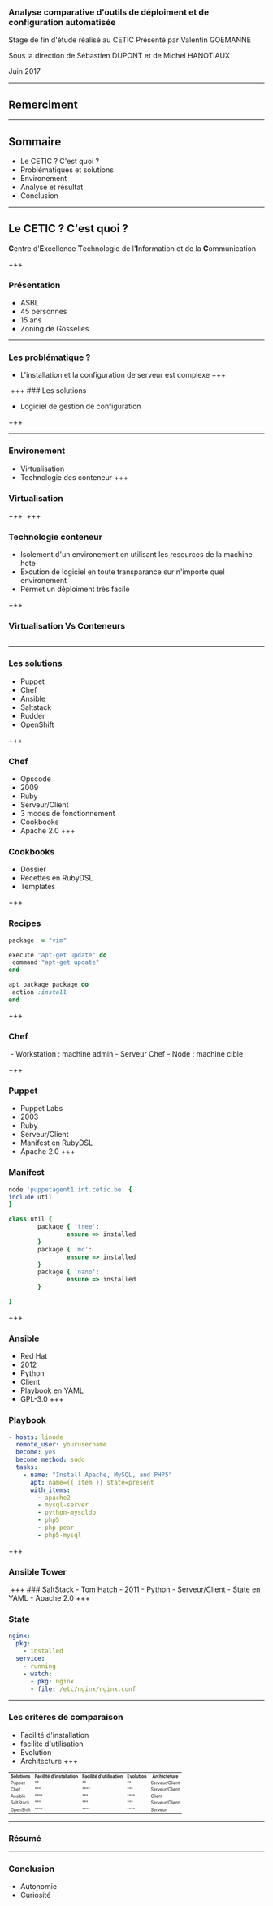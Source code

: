 
### Analyse comparative d'outils de déploiment et de configuration automatisée
Stage de fin d'étude réalisé au CETIC
Présenté par Valentin GOEMANNE

Sous la direction de Sébastien DUPONT et de Michel HANOTIAUX

Juin 2017

---
## Remerciment 
---
## Sommaire
 - <span class ="fragment">Le CETIC ? C'est quoi ?</span>  
 - <span class ="fragment">Problématiques et solutions </span>
 - <span class ="fragment">Environement</span> 
 - <span class ="fragment">Analyse et résultat</span>
 - <span class ="fragment"> Conclusion </span> 

---

## Le CETIC ? C'est quoi ?
<strong class="fragment">C</strong>entre d'<strong class="fragment">E</strong>xcellence <strong class="fragment">T</strong>echnologie de l'<strong class="fragment">I</strong>nformation et de la <strong class="fragment">C</strong>ommunication 

+++
### Présentation
- <span class="fragment">ASBL</span>
- <span class="fragment">45 personnes</span>
- <span class="fragment">15 ans</span>
- <span class="fragment">Zoning de Gosselies</span>


---
### Les problématique ?
- <span class="fragment">L'installation et la configuration de serveur est complexe</span>
+++
<img class="plain" data-src="Probleme.png"/>
+++
### Les solutions 

- <span class="fragment">Logiciel de gestion de configuration</span>

+++
<img class="plain" data-src="Solution.png"/>

---
### Environement 
- <span class ="fragment">Virtualisation </span>
- <span class ="fragment">Technologie des conteneur</span>
+++
### Virtualisation

+++
<img class="plain" data-src="hosted.png"/>
+++
### Technologie conteneur 
- <span class="fragment">Isolement d'un environement en utilisant les resources de la machine hote</span>
- <span class="fragment">Excution de logiciel en toute transparance sur n'importe quel environement</span>
- <span class="fragment">Permet un déploiment très facile </span>

+++
### Virtualisation Vs Conteneurs
<img class="plain" data-src="CaptureDocker1.png"/>

---

### Les solutions

- <span class="fragment">Puppet</span>
- <span class="fragment">Chef</span>
- <span class="fragment">Ansible</span>
- <span class="fragment">Saltstack</span>
- <span class="fragment">Rudder</span>
- <span class="fragment">OpenShift</span>

+++
### Chef
- <span class="fragment">Opscode</span>
- <span class="fragment">2009</span>
- <span class="fragment">Ruby</span>
- <span class="fragment">Serveur/Client</span>
- <span class="fragment">3 modes de fonctionnement</span>
- <span class="fragment">Cookbooks</span>
- <span class="fragment">Apache 2.0</span>
+++
### Cookbooks
- <span class="fragment">Dossier</span>
- <span class="fragment">Recettes en RubyDSL</span>
- <span class="fragment">Templates</span>

+++
### Recipes

```ruby
package  = "vim"

execute "apt-get update" do
 command "apt-get update"
end

apt_package package do
 action :install
end
```
+++
### Chef
<img class="plain" data-src="chef_repr.png"/>
- <span class="fragment">Workstation : machine admin </span>
- <span class="fragment">Serveur Chef </span>
- <span class="fragment">Node : machine cible </span>

+++
### Puppet

- <span class="fragment">Puppet Labs</span>
- <span class="fragment">2003</span>
- <span class="fragment">Ruby</span>
- <span class="fragment">Serveur/Client</span>
- <span class="fragment">Manifest en RubyDSL</span>
- <span class="fragment">Apache 2.0</span>
+++
### Manifest

```ruby
node 'puppetagent1.int.cetic.be' {
include util
}

class util {
        package { 'tree':
                ensure => installed
        }
        package { 'mc':
                ensure => installed
        }
        package { 'nano':
                ensure => installed
        }

}

``` 

+++
### Ansible
- <span class="fragment">Red Hat</span>
- <span class="fragment">2012</span>
- <span class="fragment">Python</span>
- <span class="fragment">Client</span>
- <span class="fragment">Playbook en YAML</span>
- <span class="fragment">GPL-3.0</span>
+++
### Playbook

```yaml
- hosts: linode
  remote_user: yourusername
  become: yes
  become_method: sudo
  tasks:
    - name: "Install Apache, MySQL, and PHP5"
      apt: name={{ item }} state=present
      with_items:
        - apache2
        - mysql-server
        - python-mysqldb
        - php5
        - php-pear
        - php5-mysql
```

+++
### Ansible Tower
<img class="plain" data-src="tower-screenshot-blog2.png"/>
+++
### SaltStack
- <span class="fragment">Tom Hatch</span>
- <span class="fragment">2011</span>
- <span class="fragment">Python</span>
- <span class="fragment">Serveur/Client</span>
- <span class="fragment">State en YAML </span>
- <span class="fragment">Apache 2.0</span>
+++

### State
```yaml
nginx:
  pkg:
    - installed
  service:
    - running
    - watch:
      - pkg: nginx
      - file: /etc/nginx/nginx.conf
```

---



### Les critères de comparaison 
- <span class="fragment">Facilité d'installation</span>
- <span class="fragment">facilité d'utilisation</span>
- <span class="fragment">Evolution</span>
- <span class="fragment">Architecture</span>
+++

<table style="font-size: 60%;">
  <tr>
    <th>Solutions</th>
    <th>Facilité d'installation</th>
    <th>Facilité d'utilisation</th>
    <th>Evolution</th>
    <th>Archicteture</th>
  </tr>
  <tr>
    <td>Puppet</td>
    <td>°°</td>
    <td>°°</td>
    <td>°°</td>
    <td>Serveur/Client</td>
  </tr>
    <tr>
    <td>Chef</td>
    <td>°°°</td>
    <td>°°°°</td>
    <td>°°°</td>
    <td>Serveur/Client</td>
  </tr>
    <tr>
    <td>Ansible</td>
    <td>°°°°</td>
    <td>°°°</td>
    <td>°°°°</td>
    <td>Client</td>
  </tr>
    <tr>
    <td>SaltStack</td>
    <td>°°°</td>
    <td>°°°</td>
    <td>°°°</td>
    <td>Serveur/Client</td>
  </tr>
    <tr>
    <td>OpenShift</td>
    <td>°°°°</td>
    <td>°°°°</td>
    <td>°°°°</td>
    <td>Serveur</td>
  </tr>
</table>


---

### Résumé 
---


### Conclusion 

- <span class="fragment">Autonomie</span>
- <span class="fragment">Curiosité</span>